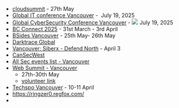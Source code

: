 - [cloudsummit](https://cloudsummit.ca/) - 27th May
- [Global IT conference Vancouver](https://globalconference.ca/conference/30th-global-conference-on-information-technology-and-computer-science/) -  July 19, 2025
- [Global CyberSecurity Conference Vancouver](https://globalconference.ca/conference/39th-global-conference-on-cyber-security-and-cloud-engineering/) - ![](https://globalconference.ca/wp-content/uploads/2022/12/calendar-icon.png) July 19, 2025
- [BC Connect 2025](https://www.bc.net/connect/2025-connect-schedule) - 31st March - 3rd April
- [BSides Vancouver](https://www.bsidesvancouver.com/) - 25th May- 26th May
- [Darktrace Global](https://darktrace.com/live#City)
- [Vancouver: Siberx - Defend North](https://siberx.org/event/operation-defend-the-north-2025-vancouver/) - April 3
- [CanSecWest](https://www.secwest.net/venue-details)
- [All Sec events list - Vancouver](https://kobalt.io/vancouver-security-events/)
- [Web Summit - Vancouver](https://vancouver.websummit.com/volunteers/) 
	- 27th-30th May 
	- [volunteer link](https://sites.google.com/websummit.com/wsvan25volunteerportalappl/application/application-process)
- [Techspo Vancouver](https://techspovancouver.ca/volunteer/) - 10-11 April
- https://ringzer0.regfox.com/
- 